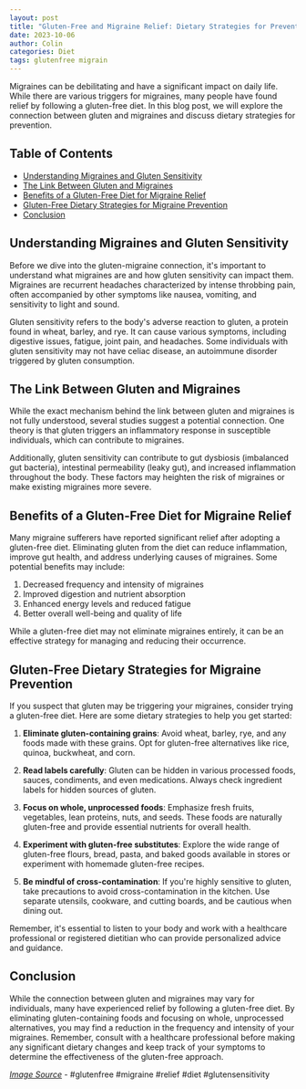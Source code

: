 ```yaml
---
layout: post
title: "Gluten-Free and Migraine Relief: Dietary Strategies for Prevention"
date: 2023-10-06
author: Colin
categories: Diet
tags: glutenfree migrain
---
```


Migraines can be debilitating and have a significant impact on daily life. While there are various triggers for migraines, many people have found relief by following a gluten-free diet. In this blog post, we will explore the connection between gluten and migraines and discuss dietary strategies for prevention.

## Table of Contents
- [Understanding Migraines and Gluten Sensitivity](#understanding-migraines-and-gluten-sensitivity)
- [The Link Between Gluten and Migraines](#the-link-between-gluten-and-migraines)
- [Benefits of a Gluten-Free Diet for Migraine Relief](#benefits-of-a-gluten-free-diet-for-migraine-relief)
- [Gluten-Free Dietary Strategies for Migraine Prevention](#gluten-free-dietary-strategies-for-migraine-prevention)
- [Conclusion](#conclusion)

## Understanding Migraines and Gluten Sensitivity

Before we dive into the gluten-migraine connection, it's important to understand what migraines are and how gluten sensitivity can impact them. Migraines are recurrent headaches characterized by intense throbbing pain, often accompanied by other symptoms like nausea, vomiting, and sensitivity to light and sound.

Gluten sensitivity refers to the body's adverse reaction to gluten, a protein found in wheat, barley, and rye. It can cause various symptoms, including digestive issues, fatigue, joint pain, and headaches. Some individuals with gluten sensitivity may not have celiac disease, an autoimmune disorder triggered by gluten consumption.

## The Link Between Gluten and Migraines

While the exact mechanism behind the link between gluten and migraines is not fully understood, several studies suggest a potential connection. One theory is that gluten triggers an inflammatory response in susceptible individuals, which can contribute to migraines.

Additionally, gluten sensitivity can contribute to gut dysbiosis (imbalanced gut bacteria), intestinal permeability (leaky gut), and increased inflammation throughout the body. These factors may heighten the risk of migraines or make existing migraines more severe.

## Benefits of a Gluten-Free Diet for Migraine Relief

Many migraine sufferers have reported significant relief after adopting a gluten-free diet. Eliminating gluten from the diet can reduce inflammation, improve gut health, and address underlying causes of migraines. Some potential benefits may include:

1. Decreased frequency and intensity of migraines
2. Improved digestion and nutrient absorption
3. Enhanced energy levels and reduced fatigue
4. Better overall well-being and quality of life

While a gluten-free diet may not eliminate migraines entirely, it can be an effective strategy for managing and reducing their occurrence.

## Gluten-Free Dietary Strategies for Migraine Prevention

If you suspect that gluten may be triggering your migraines, consider trying a gluten-free diet. Here are some dietary strategies to help you get started:

1. **Eliminate gluten-containing grains**: Avoid wheat, barley, rye, and any foods made with these grains. Opt for gluten-free alternatives like rice, quinoa, buckwheat, and corn.

2. **Read labels carefully**: Gluten can be hidden in various processed foods, sauces, condiments, and even medications. Always check ingredient labels for hidden sources of gluten.

3. **Focus on whole, unprocessed foods**: Emphasize fresh fruits, vegetables, lean proteins, nuts, and seeds. These foods are naturally gluten-free and provide essential nutrients for overall health.

4. **Experiment with gluten-free substitutes**: Explore the wide range of gluten-free flours, bread, pasta, and baked goods available in stores or experiment with homemade gluten-free recipes.

5. **Be mindful of cross-contamination**: If you're highly sensitive to gluten, take precautions to avoid cross-contamination in the kitchen. Use separate utensils, cookware, and cutting boards, and be cautious when dining out.

Remember, it's essential to listen to your body and work with a healthcare professional or registered dietitian who can provide personalized advice and guidance.

## Conclusion

While the connection between gluten and migraines may vary for individuals, many have experienced relief by following a gluten-free diet. By eliminating gluten-containing foods and focusing on whole, unprocessed alternatives, you may find a reduction in the frequency and intensity of your migraines. Remember, consult with a healthcare professional before making any significant dietary changes and keep track of your symptoms to determine the effectiveness of the gluten-free approach.

[*Image Source*](https://source.unsplash.com/1600x900/?gluten-free+diet) - #glutenfree #migraine #relief #diet #glutensensitivity